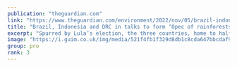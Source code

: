 ```yaml
---
publication: "theguardian.com"
link: "https://www.theguardian.com/environment/2022/nov/05/brazil-indonesia-drc-cop27-conservation-opec-rainforests-aoe"
title: "Brazil, Indonesia and DRC in talks to form ‘Opec of rainforests’"
excerpt: "Spurred by Lula’s election, the three countries, home to half of all tropical forests, will pledge stronger conservation efforts"
image: "https://i.guim.co.uk/img/media/521f4fb1f329d8db1c8cda647bbcdaf9dc506513/0_0_5000_3000/master/5000.jpg?width=1200&height=630&quality=85&auto=format&fit=crop&overlay-align=bottom%2Cleft&overlay-width=100p&overlay-base64=L2ltZy9zdGF0aWMvb3ZlcmxheXMvdGctZGVmYXVsdC5wbmc&enable=upscale&s=15c3c72f3f3551b2c1f99eff7f345de2"
group: pro
rank: 3
---
```

